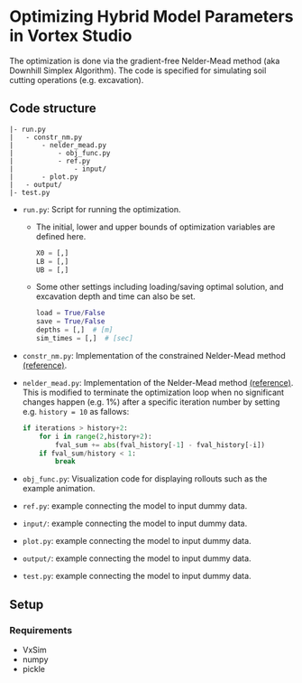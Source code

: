 # Optimizing Hybrid Model Parameters in Vortex Studio

The optimization is done via the gradient-free Nelder-Mead method (aka Downhill Simplex Algorithm). The code is specified for simulating soil cutting operations (e.g. excavation).


## Code structure

```
|- run.py
|   - constr_nm.py
|       - nelder_mead.py
|           - obj_func.py
|           - ref.py
|               - input/
|       - plot.py
|   - output/
|- test.py
```

* `run.py`: Script for running the optimization.

    * The initial, lower and upper bounds of optimization variables are defined here.
        ```python
        X0 = [,]
        LB = [,]
        UB = [,]
        ```

    * Some other settings including loading/saving optimal solution, and excavation depth and time can also be set.
        ```python
        load = True/False
        save = True/False
        depths = [,]  # [m]
        sim_times = [,]  # [sec]
        ```


* `constr_nm.py`: Implementation of the constrained Nelder-Mead method [(reference)](https://github.com/alexblaessle/constrNMPy).

* `nelder_mead.py`: Implementation of the Nelder-Mead method [(reference)](https://github.com/scipy/scipy/blob/master/scipy/optimize/optimize.py). This is modified to terminate the optimization loop when no significant changes happen (e.g. 1%) after a specific iteration number by setting e.g. `history = 10` as fallows:

    ```python
    if iterations > history+2:
        for i in range(2,history+2):
            fval_sum += abs(fval_history[-1] - fval_history[-i])
        if fval_sum/history < 1:
            break
    ```

* `obj_func.py`: Visualization code for displaying rollouts such as the example animation.

* `ref.py`: example connecting the model to input dummy data.

* `input/`: example connecting the model to input dummy data.

* `plot.py`: example connecting the model to input dummy data.

* `output/`: example connecting the model to input dummy data.

* `test.py`: example connecting the model to input dummy data.


## Setup

### Requirements

* VxSim
* numpy
* pickle
